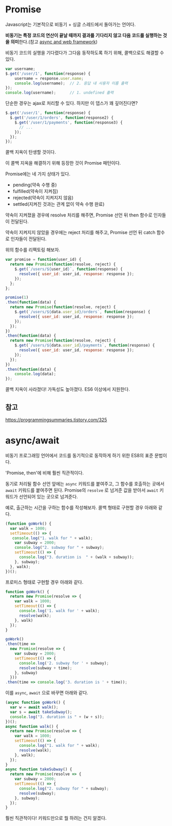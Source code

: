 # Promise
Javascript는 기본적으로 비동기 + 싱글 스레드에서 돌아가는 언어다. 

**비동기는 특정 코드의 연산이 끝날 때까지 결과를 기다리지 않고 다음 코드를 실행하는 것을 의미**한다.(참고 [async and web framework](https://kstreee.github.io/techmemo/async_and_webframework.pdf))

비동기 코드의 실행을 기다렸다가 그다음 동작하도록 하기 위해, 콜백으로도 해결할 수 있다.
```js
var username;
$.get('/user/1', function(response) {
    username = response.user.name;
    console.log(username);	// 2. 응답 내 사용자 이름 출력
});
console.log(username);		// 1. undefined 출력
```

단순한 경우는 ajax로 처리할 수 있다. 하지만 이 뎁스가 꽤 깊어진다면?
```js
$.get('/user/1', function(response) {
  $.get('/user/1/orders', function(response2) {
    $.get('/user/1/payments', function(response3) {
      // ...
    });
  });
});
```

콜백 지옥이 탄생할 것이다.

이 콜백 지옥을 해결하기 위해 등장한 것이 Promise 패턴이다.

Promise에는 네 가지 상태가 있다. 
- pending(약속 수행 중)
- fulfilled(약속이 지켜짐)
- rejected(약속이 지켜지지 않음)
- settled(지켜진 것과는 관계 없이 약속 수행 완료)

약속이 지켜졌을 경우에 resolve 처리를 해주면, Promise 선언 뒤 then 함수로 인자들이 전달된다.

약속이 지켜지지 않았을 경우에는 reject 처리를 해주고, Promise 선언 뒤 catch 함수로 인자들이 전달된다.

위의 함수를 리팩토링 해보자.
```js
var promise = function(user_id) {
  return new Promise(function(resolve, reject) {
    $.get(`/users/${user_id}`, function(response) {
      resolve({ user_id: user_id, response: response });
    });
  };
};

promise(1)
.then(function(data) {
  return new Promise(function(resolve, reject) {
    $.get(`/users/${data.user_id}/orders`, function(response) {
      resolve({ user_id: user_id, response: response });
    });
  });
})
.then(function(data) {
  return new Promise(function(resolve, reject) {
    $.get(`/users/${data.user_id}/payments`, function(response) {
      resolve({ user_id: user_id, response: response });
    });
  });
})
.then(function(data) {
    console.log(data);
});
```
콜백 지옥이 사라졌다! 가독성도 높아졌다. ES6 이상에서 지원한다.

## 참고
https://programmingsummaries.tistory.com/325

# async/await
비동기 프로그래밍 언어에서 코드를 동기적으로 동작하게 하기 위한 ES8의 표준 문법이다.

'Promise, then'에 비해 훨씬 직관적이다.

동기로 처리될 함수 선언 앞에는 `async` 키워드를 붙여주고, 
그 함수를 호출하는 곳에서 `await` 키워드를 붙여주면 된다. 
Promise의 `resolve` 로 넘겨준 값을 받아서 `await` 키워드가 선언되어 있는 곳으로 넘겨준다.

예로, 출근하는 시간을 구하는 함수를 작성해보자.
콜백 형태로 구현할 경우 아래와 같다.
```js
(function goWork() {
  var walk = 1000;
  setTimeout(() => {
   console.log("1. walk for " + walk);
    var subway = 2000;
    console.log("2. subway for " + subway);
    setTimeout(() => {
      console.log("3. duration is  " + (walk + subway)); 
    }, subway);
  }, walk);
})();
```

프로미스 형태로 구현할 경우 아래와 같다.
```js
function goWork() {
  return new Promise(resolve => {
    var walk = 1000;
    setTimeout(() => {
      console.log('1. walk for ' + walk);
      resolve(walk);
    }, walk)
  });
}

goWork()
.then(time => 
  new Promise(resolve => { 
    var subway = 2000;
    setTimeout(() => {
      console.log('2. subway for ' + subway);
      resolve(subway + time);
    }, subway)
  }))
.then(time => console.log('3. duration is ' + time));
```

이를 `async`, `await` 으로 바꾸면 아래와 같다.
```js
(async function goWork() {
  var w = await walk();
  var s = await takeSubway();
  console.log("3. duration is " + (w + s));
})();
async function walk() {
  return new Promise(resolve => {
    var walk = 1000;
    setTimeout(() => {
      console.log("1. walk for " + walk);
      resolve(walk);
    }, walk);
  });
}
async function takeSubway() {
  return new Promise(resolve => {
    var subway = 2000;
    setTimeout(() => {
      console.log("2. subway for " + subway);
      resolve(subway);
    }, subway);
  });
}
```
훨씬 직관적이다! 키워드만으로 뭘 하려는 건지 알겠다. 
